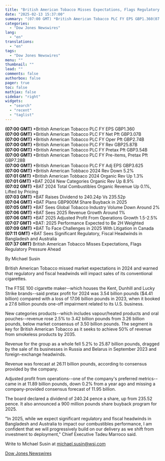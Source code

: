 ```yaml
---
title: "British American Tobacco Misses Expectations, Flags Regulatory Pressure Ahead"
date: "2025-02-13 15:37:00"
summary: "(07:00 GMT) *British American Tobacco PLC FY EPS GBP1.360(07:00 GMT) *British American Tobacco PLC FY Net Pft GBP3.07B(07:00 GMT) *British American Tobacco PLC FY Oper Pft GBP2.74B(07:00 GMT) *British American Tobacco PLC FY Rev GBP25.87B(07:00 GMT) *British American Tobacco PLC FY Pretax Pft GBP3.54B(07:00 GMT) *British American Tobacco PLC FY..."
categories:
  - "Dow Jones Newswires"
lang:
  - "en"
translations:
  - "en"
tags:
  - "Dow Jones Newswires"
menu: ""
thumbnail: ""
lead: ""
comments: false
authorbox: false
pager: true
toc: false
mathjax: false
sidebar: "right"
widgets:
  - "search"
  - "recent"
  - "taglist"
---
```


**(07:00 GMT)** \*British American Tobacco PLC FY EPS GBP1.360  
**(07:00 GMT)** \*British American Tobacco PLC FY Net Pft GBP3.07B  
**(07:00 GMT)** \*British American Tobacco PLC FY Oper Pft GBP2.74B  
**(07:00 GMT)** \*British American Tobacco PLC FY Rev GBP25.87B  
**(07:00 GMT)** \*British American Tobacco PLC FY Pretax Pft GBP3.54B  
**(07:00 GMT)** \*British American Tobacco PLC FY Pre-items, Pretax Pft GBP7.28B  
**(07:00 GMT)** \*British American Tobacco PLC FY Adj EPS GBP3.625  
**(07:00 GMT)** \*British American Tobbaco 2024 Rev Down 5.2%  
**(07:01 GMT)** \*British American Tobbaco 2024 Organic Rev Up 1.3%  
**(07:01 GMT)** \*BAT 2024 New Categories Organic Rev Up 8.9%  
**(07:02 GMT)** \*BAT 2024 Total Combustibles Organic Revenue Up 0.1%, Lifted by Pricing  
**(07:03 GMT)** \*BAT Raises Dividend to 240.24p Vs 235.52p  
**(07:04 GMT)** \*BAT Plans GBP900M Share Buyback in 2025  
**(07:05 GMT)** \*BAT Sees Global Tobacco Industry Volume Down Around 2%  
**(07:06 GMT)** \*BAT Sees 2025 Revenue Growth Around 1%  
**(07:06 GMT)** \*BAT 2025 Adjusted Profit From Operations Growth 1.5-2.5%  
**(07:07 GMT)** \*BAT: 2025 Performance Expected to Be 2H Weighted  
**(07:09 GMT)** \*BAT To Face Challenges in 2025 With Litigation in Canada  
**(07:11 GMT)** \*BAT Sees Significant Regulatory, Fiscal Headwinds in Bangladesh and Australia  
**(07:37 GMT)** British American Tobacco Misses Expectations, Flags Regulatory Pressure Ahead

By Michael Susin

British American Tobacco missed market expectations in 2024 and warned that regulatory and fiscal headwinds will impact sales of its conventional cigarettes.

The FTSE 100 cigarette maker--which houses the Kent, Dunhill and Lucky Strike brands--said pretax profit for 2024 was 3.54 billion pounds ($4.41 billion) compared with a loss of 17.06 billion pounds in 2023, when it booked a 27.6 billion pounds one-off impairment related to its U.S. business.

New categories products--which includes vapour/heated products and oral pouches--revenue rose 2.5% to 3.42 billion pounds from 3.26 billion pounds, below market consensus of 3.50 billion pounds. The segment is key for British American Tobacco as it seeks to achieve 50% of revenue from smokeless products by 2035.

Revenue for the group as a whole fell 5.2% to 25.87 billion pounds, dragged by the sale of its businesses in Russia and Belarus in September 2023 and foreign-exchange headwinds.

Revenue was forecast at 26.11 billion pounds, according to consensus provided by the company.

Adjusted profit from operations--one of the company's preferred metrics--came in at 11.89 billion pounds, down 0.2% from a year ago and missing a company-provided consensus forecast of 11.95 billion.

The board declared a dividend of 240.24 pence a share, up from 235.52 pence. It also announced a 900 million pounds share buyback program for 2025.

"In 2025, while we expect significant regulatory and fiscal headwinds in Bangladesh and Australia to impact our combustibles performance, I am confident that we will progressively build on our delivery as we shift from investment to deployment," Chief Executive Tadeu Marroco said.

Write to Michael Susin at michael.susin@wsj.com

[Dow Jones Newswires](https://www.tradingview.com/news/DJN_DN20250213002493:0/)
